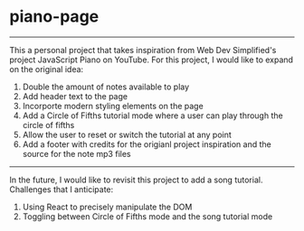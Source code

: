 # piano-page
---
This a personal project that takes inspiration from Web Dev Simplified's project JavaScript Piano on YouTube.
For this project, I would like to expand on the original idea:
1. Double the amount of notes available to play
2. Add header text to the page
3. Incorporte modern styling elements on the page
4. Add a Circle of Fifths tutorial mode where a user can play through the circle of fifths
5. Allow the user to reset or switch the tutorial at any point
6. Add a footer with credits for the origianl project inspiration and the source for the note mp3 files
---
In the future, I would like to revisit this project to add a song tutorial. Challenges that I anticipate:
1. Using React to precisely manipulate the DOM
2. Toggling between Circle of Fifths mode and the song tutorial mode

